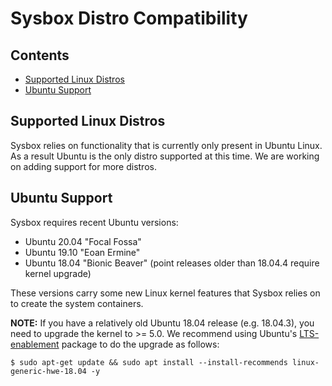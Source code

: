 # Sysbox Distro Compatibility

## Contents

-   [Supported Linux Distros](#supported-linux-distros)
-   [Ubuntu Support](#ubuntu-support)

## Supported Linux Distros

Sysbox relies on functionality that is currently only present in Ubuntu Linux.
As a result Ubuntu is the only distro supported at this time. We are working
on adding support for more distros.

## Ubuntu Support

Sysbox requires recent Ubuntu versions:

-   Ubuntu 20.04 "Focal Fossa"
-   Ubuntu 19.10 "Eoan Ermine"
-   Ubuntu 18.04 "Bionic Beaver" (point releases older than 18.04.4 require kernel upgrade)

These versions carry some new Linux kernel features that Sysbox relies on to
create the system containers.

**NOTE:** If you have a relatively old Ubuntu 18.04 release (e.g. 18.04.3), you need to upgrade the kernel to >= 5.0.
We recommend using Ubuntu's [LTS-enablement](https://wiki.ubuntu.com/Kernel/LTSEnablementStack)
package to do the upgrade as follows:

```console
$ sudo apt-get update && sudo apt install --install-recommends linux-generic-hwe-18.04 -y
```
